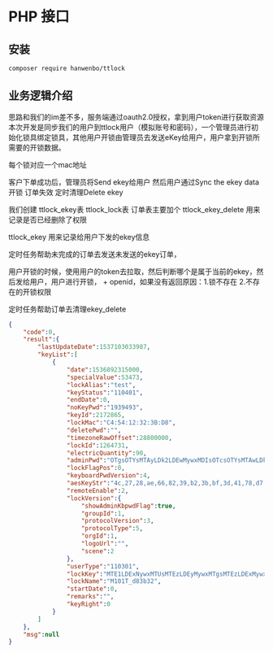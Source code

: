 # PHP 接口
## 安装
```bash
composer require hanwenbo/ttlock
```
## 业务逻辑介绍
思路和我们的im差不多，服务端通过oauth2.0授权，拿到用户token进行获取资源
本次开发是同步我们的用户到ttlock用户（模拟账号和密码），一个管理员进行初始化锁具绑定锁具，其他用户开锁由管理员去发送eKey给用户，用户拿到开锁所需要的开锁数据。


每个锁对应一个mac地址

客户下单成功后，管理员将Send ekey给用户
然后用户通过Sync the ekey data开锁
订单失效 定时清理Delete ekey


我们创建 ttlock_ekey表   ttlock_lock表
订单表主要加个 ttlock_ekey_delete  用来记录是否已经删除了权限

ttlock_ekey 用来记录给用户下发的ekey信息

定时任务帮助未完成的订单去发送未发送的ekey订单，
 
用户开锁的时候，使用用户的token去拉取，然后判断哪个是属于当前的ekey，然后发给用户，用户进行开锁， + openid，如果没有返回原因：1.锁不存在 2.不存在的开锁权限



定时任务帮助订单去清理ekey_delete
 


```json
{
    "code":0,
    "result":{
        "lastUpdateDate":1537103033987,
        "keyList":[
            {
                "date":1536892315000,
                "specialValue":53473,
                "lockAlias":"test",
                "keyStatus":"110401",
                "endDate":0,
                "noKeyPwd":"1939493",
                "keyId":2172865,
                "lockMac":"C4:54:12:32:3B:D8",
                "deletePwd":"",
                "timezoneRawOffset":28800000,
                "lockId":1264731,
                "electricQuantity":90,
                "adminPwd":"OTgsOTYsMTAyLDk2LDEwMywxMDIsOTcsOTYsMTAwLDk3LDQ0",
                "lockFlagPos":0,
                "keyboardPwdVersion":4,
                "aesKeyStr":"4c,27,28,ae,66,82,39,b2,3b,bf,3d,41,78,d7,13,b7",
                "remoteEnable":2,
                "lockVersion":{
                    "showAdminKbpwdFlag":true,
                    "groupId":1,
                    "protocolVersion":3,
                    "protocolType":5,
                    "orgId":1,
                    "logoUrl":"",
                    "scene":2
                },
                "userType":"110301",
                "lockKey":"MTE1LDExNywxMTUsMTEzLDEyMywxMTgsMTEzLDExMywxMTcsMTE1LDYx",
                "lockName":"M101T_d83b32",
                "startDate":0,
                "remarks":"",
                "keyRight":0
            }
        ]
    },
    "msg":null
}
```
